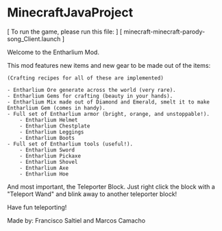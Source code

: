 # MinecraftJavaProject

[   To run the game, please run this file:        ]
[   minecraft-minecraft-parody-song_Client.launch ]

Welcome to the Entharlium Mod.

This mod features new items and new gear to be made out of the items:
	
	(Crafting recipes for all of these are implemented)
	
	- Entharlium Ore generate across the world (very rare).
	- Entharlium Gems for crafting (beauty in your hands).
	- Entharlium Mix made out of Diamond and Emerald, smelt it to make Entharlium Gem (comes in handy).
	- Full set of Entharlium armor (bright, orange, and unstoppable!).
		- Entharlium Helmet
		- Entharlium Chestplate
		- Entharlium Leggings
		- Entharlium Boots
	- Full set of Entharlium tools (useful!).
		- Entharlium Sword
		- Entharlium Pickaxe
		- Entharlium Shovel
		- Entharlium Axe
		- Entharlium Hoe

And most important, the Teleporter Block.
Just right click the block with a "Teleport Wand" and blink away to another teleporter block!

Have fun teleporting!

Made by:
Francisco Saltiel and Marcos Camacho

	